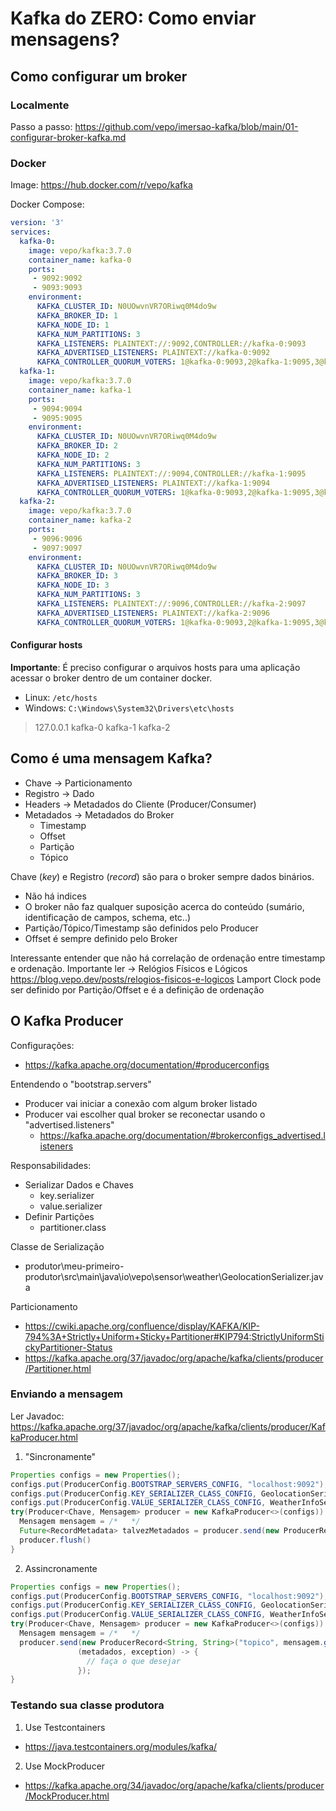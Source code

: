 # Kafka do ZERO: Como enviar mensagens?

## Como configurar um broker

### Localmente
Passo a passo: https://github.com/vepo/imersao-kafka/blob/main/01-configurar-broker-kafka.md

### Docker

Image: https://hub.docker.com/r/vepo/kafka


Docker Compose:

```yaml
version: '3'
services:
  kafka-0:
    image: vepo/kafka:3.7.0
    container_name: kafka-0
    ports:
     - 9092:9092
     - 9093:9093
    environment:
      KAFKA_CLUSTER_ID: N0UOwvnVR7ORiwq0M4do9w
      KAFKA_BROKER_ID: 1
      KAFKA_NODE_ID: 1
      KAFKA_NUM_PARTITIONS: 3
      KAFKA_LISTENERS: PLAINTEXT://:9092,CONTROLLER://kafka-0:9093
      KAFKA_ADVERTISED_LISTENERS: PLAINTEXT://kafka-0:9092
      KAFKA_CONTROLLER_QUORUM_VOTERS: 1@kafka-0:9093,2@kafka-1:9095,3@kafka-2:9097
  kafka-1:
    image: vepo/kafka:3.7.0
    container_name: kafka-1
    ports:
     - 9094:9094
     - 9095:9095
    environment:
      KAFKA_CLUSTER_ID: N0UOwvnVR7ORiwq0M4do9w
      KAFKA_BROKER_ID: 2
      KAFKA_NODE_ID: 2
      KAFKA_NUM_PARTITIONS: 3
      KAFKA_LISTENERS: PLAINTEXT://:9094,CONTROLLER://kafka-1:9095
      KAFKA_ADVERTISED_LISTENERS: PLAINTEXT://kafka-1:9094
      KAFKA_CONTROLLER_QUORUM_VOTERS: 1@kafka-0:9093,2@kafka-1:9095,3@kafka-2:9097
  kafka-2:
    image: vepo/kafka:3.7.0
    container_name: kafka-2
    ports:
     - 9096:9096
     - 9097:9097
    environment:
      KAFKA_CLUSTER_ID: N0UOwvnVR7ORiwq0M4do9w
      KAFKA_BROKER_ID: 3
      KAFKA_NODE_ID: 3
      KAFKA_NUM_PARTITIONS: 3
      KAFKA_LISTENERS: PLAINTEXT://:9096,CONTROLLER://kafka-2:9097
      KAFKA_ADVERTISED_LISTENERS: PLAINTEXT://kafka-2:9096
      KAFKA_CONTROLLER_QUORUM_VOTERS: 1@kafka-0:9093,2@kafka-1:9095,3@kafka-2:9097
``` 

#### Configurar hosts
**Importante**: É preciso configurar o arquivos hosts para uma aplicação acessar o broker dentro de um container docker.

* Linux:   `/etc/hosts`
* Windows: `C:\Windows\System32\Drivers\etc\hosts`

> 127.0.0.1 kafka-0 kafka-1 kafka-2

## Como é uma mensagem Kafka?

* Chave     → Particionamento
* Registro  → Dado
* Headers   → Metadados do Cliente (Producer/Consumer)
* Metadados → Metadados do Broker
    * Timestamp 
    * Offset
    * Partição
    * Tópico

Chave (_key_) e Registro (_record_) são para o broker sempre dados binários. 

* Não há indices
* O broker não faz qualquer suposição acerca do conteúdo (sumário, identificação de campos, schema, etc..)
* Partição/Tópico/Timestamp são definidos pelo Producer
* Offset é sempre definido pelo Broker

Interessante entender que não há correlação de ordenação entre timestamp e ordenação.
Importante ler → Relógios Físicos e Lógicos https://blog.vepo.dev/posts/relogios-fisicos-e-logicos
Lamport Clock pode ser definido por Partição/Offset e é a definição de ordenação

## O Kafka Producer

Configurações:
  - https://kafka.apache.org/documentation/#producerconfigs

Entendendo o "bootstrap.servers"
  - Producer vai iniciar a conexão com algum broker listado
  - Producer vai escolher qual broker se reconectar usando o "advertised.listeners"
    - https://kafka.apache.org/documentation/#brokerconfigs_advertised.listeners

Responsabilidades:

- Serializar Dados e Chaves
  - key.serializer
  - value.serializer
- Definir Partições
  - partitioner.class

Classe de Serialização
  - produtor\meu-primeiro-produtor\src\main\java\io\vepo\sensor\weather\GeolocationSerializer.java

Particionamento
  - https://cwiki.apache.org/confluence/display/KAFKA/KIP-794%3A+Strictly+Uniform+Sticky+Partitioner#KIP794:StrictlyUniformStickyPartitioner-Status
  - https://kafka.apache.org/37/javadoc/org/apache/kafka/clients/producer/Partitioner.html

### Enviando a mensagem

Ler Javadoc: https://kafka.apache.org/37/javadoc/org/apache/kafka/clients/producer/KafkaProducer.html

1. "Sincronamente"

```java
Properties configs = new Properties();
configs.put(ProducerConfig.BOOTSTRAP_SERVERS_CONFIG, "localhost:9092");
configs.put(ProducerConfig.KEY_SERIALIZER_CLASS_CONFIG, GeolocationSerializer.class);
configs.put(ProducerConfig.VALUE_SERIALIZER_CLASS_CONFIG, WeatherInfoSerializer.class);
try(Producer<Chave, Mensagem> producer = new KafkaProducer<>(configs)) {
  Mensagem mensagem = /*   */
  Future<RecordMetadata> talvezMetadados = producer.send(new ProducerRecord<String, String>("topico", mensagem.getChave(), mensagem));
  producer.flush()
}
```

2. Assincronamente
```java
Properties configs = new Properties();
configs.put(ProducerConfig.BOOTSTRAP_SERVERS_CONFIG, "localhost:9092");
configs.put(ProducerConfig.KEY_SERIALIZER_CLASS_CONFIG, GeolocationSerializer.class);
configs.put(ProducerConfig.VALUE_SERIALIZER_CLASS_CONFIG, WeatherInfoSerializer.class);
try(Producer<Chave, Mensagem> producer = new KafkaProducer<>(configs)) {
  Mensagem mensagem = /*   */
  producer.send(new ProducerRecord<String, String>("topico", mensagem.getChave(), mensagem),
               (metadados, exception) -> {
                 // faça o que desejar
               });
}
```

### Testando sua classe produtora

1. Use Testcontainers
  - https://java.testcontainers.org/modules/kafka/
2. Use MockProducer
  - https://kafka.apache.org/34/javadoc/org/apache/kafka/clients/producer/MockProducer.html
